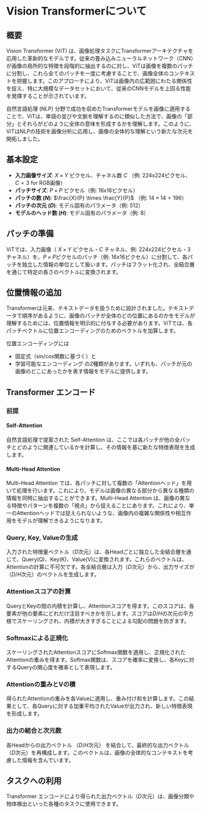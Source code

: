# Vision Transformerについて

## 概要
Vision Transformer (ViT) は、画像処理タスクにTransformerアーキテクチャを応用した革新的なモデルです。従来の畳み込みニューラルネットワーク（CNN）が画像の局所的な特徴を段階的に抽出するのに対し、ViTは画像を複数のパッチに分割し、これら全てのパッチを一度に考慮することで、画像全体のコンテキストを把握します。このアプローチにより、ViTは画像内の広範囲にわたる関係性を捉え、特に大規模なデータセットにおいて、従来のCNNモデルを上回る性能を発揮することが示されています。

自然言語処理 (NLP) 分野で成功を収めたTransformerモデルを画像に適用することで、ViTは、単語の並びや文脈を理解するのに類似した方法で、画像の「部分」とそれらがどのように全体の意味を形成するかを理解します。このように、ViTはNLPの技術を画像分析に応用し、画像の全体的な理解という新たな次元を開拓しました。

## 基本設定
- **入力画像サイズ**: $X \times Y$ ピクセル、チャネル数 $C$ （例: 224x224ピクセル、$C=3$ for RGB画像）
- **パッチサイズ**: $P \times P$ ピクセル（例: 16x16ピクセル）
- **パッチの数 $(N)$**: $\frac{X}{P} \times \frac{Y}{P}$ （例: $14 \times 14 = 196$）
- **パッチの次元 $(D)$**: モデル固有のパラメータ（例: 512）
- **モデルのヘッド数 $(H)$**: モデル固有のパラメータ（例: 8）

## パッチの準備
ViTでは、入力画像（ $X \times Y$ ピクセル・$C$ チャネル、例: 224x224ピクセル・3チャネル）を、$P \times P$ピクセルのパッチ（例: 16x16ピクセル）に分割して、各パッチを独立した情報の単位として扱います。パッチはフラット化され、全結合層を通じて特定の長さのベクトルに変換されます。

## 位置情報の追加
Transformerは元来、テキストデータを扱うために設計されました。テキストデータで順序があるように、画像のパッチが全体のどの位置にあるのかをモデルが理解するためには、位置情報を明示的に付与する必要があります。ViTでは、各パッチベクトルに位置エンコーディングのためのベクトルを加算します。

位置エンコーディングには
- 固定式（sin/cos関数に基づく）と
- 学習可能なエンコーディング
の2種類があります。いずれも、パッチが元の画像のどこにあったかを表す情報をモデルに提供します。

## Transformer エンコード

### 前提

#### Self-Attention
自然言語処理で提案された Self-Attention は、ここでは各パッチが他の全パッチとどのように関連しているかを計算し、その情報を基に新たな特徴表現を生成します。

#### Multi-Head Attention
Multi-Head Attention では、各パッチに対して複数の「Attentionヘッド」を用いて処理を行います。これにより、モデルは画像の異なる部分から異なる種類の情報を同時に抽出することができます。Multi-Head Attention は、画像の異なる特徴やパターンを複数の「視点」から捉えることにあります。これにより、単一のAttentionヘッドでは捉えられないような、画像内の複雑な関係性や相互作用をモデルが理解できるようになります。

### Query, Key, Valueの生成
入力された特徴量ベクトル（$D$次元）は、各Headごとに独立した全結合層を通じて、Query(Q)、Key(K)、Value(V)に変換されます。これらのベクトルは、Attentionの計算に不可欠です。各全結合層は入力（$D$次元）から、出力サイズが（$D/H$次元）のベクトルを生成します。

### Attentionスコアの計算
QueryとKeyの間の内積を計算し、Attentionスコアを得ます。このスコアは、各要素が他の要素にどれだけ注目すべきかを示します。スコアは$D/H$の次元の平方根でスケーリングされ、内積が大きすぎることによる勾配の問題を防ぎます。

### Softmaxによる正規化
スケーリングされたAttentionスコアにSoftmax関数を適用し、正規化されたAttentionの重みを得ます。Softmax関数は、スコアを確率に変換し、各Keyに対するQueryの関心度を確率として表現します。

### Attentionの重みとVの積
得られたAttentionの重みを各Valueに適用し、重み付け和を計算します。この結果として、各Queryに対する加重平均されたValueが出力され、新しい特徴表現を形成します。

### 出力の結合と次元数
各Headからの出力ベクトル （$D/H$次元） を結合して、最終的な出力ベクトル（$D$次元）を再構成します。このベクトルは、画像の全体的なコンテキストを考慮した情報を含んでいます。

## タスクへの利用

Transformer エンコードにより得られた出力ベクトル（$D$次元）は、画像分類や物体検出といった各種のタスクに使用できます。
